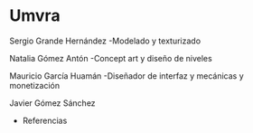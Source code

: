 # Umvra
Sergio Grande Hernández
-Modelado y texturizado

Natalia Gómez Antón
-Concept art y diseño de niveles

Mauricio García Huamán
-Diseñador de interfaz y mecánicas y monetización

Javier Gómez Sánchez
- Referencias
